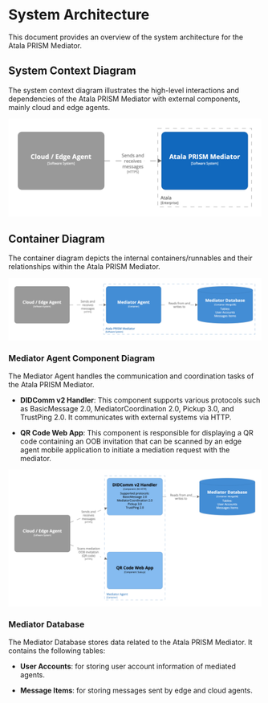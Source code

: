 # System Architecture

This document provides an overview of the system architecture for the Atala PRISM Mediator.

## System Context Diagram

The system context diagram illustrates the high-level interactions and dependencies of the Atala PRISM Mediator with
external components, mainly cloud and edge agents.

![](diagrams/mediator-context.png)

## Container Diagram

The container diagram depicts the internal containers/runnables and their relationships within the Atala PRISM Mediator.

![](diagrams/mediator-container.png)

### Mediator Agent Component Diagram

The Mediator Agent handles the communication and coordination tasks of the Atala PRISM Mediator.

- **DIDComm v2 Handler**: This component supports various protocols such as BasicMessage 2.0, MediatorCoordination 2.0,
  Pickup 3.0, and TrustPing 2.0. It communicates with external systems via HTTP.

- **QR Code Web App**: This component is responsible for displaying a QR code containing an OOB invitation that can be
  scanned by an edge agent mobile application to initiate a mediation request with the mediator.

![](diagrams/mediator-component.png)

### Mediator Database

The Mediator Database stores data related to the Atala PRISM Mediator. It contains the following tables:

- **User Accounts**: for storing user account information of mediated agents.

- **Message Items**: for storing messages sent by edge and cloud agents.

